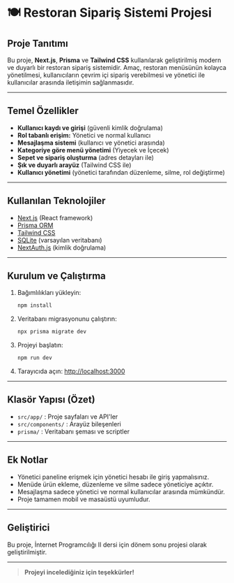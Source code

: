 # 🍽️ Restoran Sipariş Sistemi Projesi

## Proje Tanıtımı
Bu proje, **Next.js**, **Prisma** ve **Tailwind CSS** kullanılarak geliştirilmiş modern ve duyarlı bir restoran sipariş sistemidir. Amaç, restoran menüsünün kolayca yönetilmesi, kullanıcıların çevrim içi sipariş verebilmesi ve yönetici ile kullanıcılar arasında iletişimin sağlanmasıdır.

---

## Temel Özellikler 
- **Kullanıcı kaydı ve girişi** (güvenli kimlik doğrulama)
- **Rol tabanlı erişim:** Yönetici ve normal kullanıcı
- **Mesajlaşma sistemi** (kullanıcı ve yönetici arasında)
- **Kategoriye göre menü yönetimi** (Yiyecek ve İçecek)
- **Sepet ve sipariş oluşturma** (adres detayları ile)
- **Şık ve duyarlı arayüz** (Tailwind CSS ile)
- **Kullanıcı yönetimi** (yönetici tarafından düzenleme, silme, rol değiştirme)

---

## Kullanılan Teknolojiler 
- [Next.js](https://nextjs.org/) (React framework)
- [Prisma ORM](https://www.prisma.io/)
- [Tailwind CSS](https://tailwindcss.com/)
- [SQLite](https://www.sqlite.org/) (varsayılan veritabanı)
- [NextAuth.js](https://next-auth.js.org/) (kimlik doğrulama)

---

## Kurulum ve Çalıştırma 
1. Bağımlılıkları yükleyin:
   ```bash
   npm install
   ```
2. Veritabanı migrasyonunu çalıştırın:
   ```bash
   npx prisma migrate dev
   ```
3. Projeyi başlatın:
   ```bash
   npm run dev
   ```
4. Tarayıcıda açın:
   [http://localhost:3000](http://localhost:3000)

---

## Klasör Yapısı (Özet)
- `src/app/` : Proje sayfaları ve API'ler
- `src/components/` : Arayüz bileşenleri
- `prisma/` : Veritabanı şeması ve scriptler

---

## Ek Notlar 
- Yönetici paneline erişmek için yönetici hesabı ile giriş yapmalısınız.
- Menüde ürün ekleme, düzenleme ve silme sadece yöneticiye açıktır.
- Mesajlaşma sadece yönetici ve normal kullanıcılar arasında mümkündür.
- Proje tamamen mobil ve masaüstü uyumludur.

---

## Geliştirici 
Bu proje, İnternet Programcılığı II dersi için dönem sonu projesi olarak geliştirilmiştir.

---

> **Projeyi incelediğiniz için teşekkürler!** 
